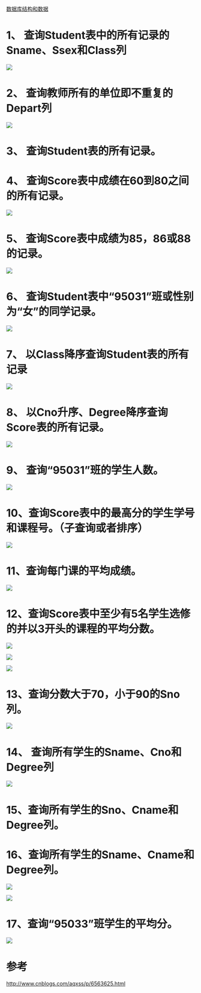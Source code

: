 
[数据库结构和数据](./mysql_select/mysql.sql)

# 1、 查询Student表中的所有记录的Sname、Ssex和Class列

![](./mysql_select/imgs/01.png)

# 2、 查询教师所有的单位即不重复的Depart列
![](./mysql_select/imgs/02.png)

# 3、 查询Student表的所有记录。

# 4、 查询Score表中成绩在60到80之间的所有记录。
![](./mysql_select/imgs/04.png)


# 5、 查询Score表中成绩为85，86或88的记录。
![](./mysql_select/imgs/05.png)


# 6、 查询Student表中“95031”班或性别为“女”的同学记录。
![](./mysql_select/imgs/06.png)

# 7、 以Class降序查询Student表的所有记录
![](./mysql_select/imgs/07.png)

# 8、 以Cno升序、Degree降序查询Score表的所有记录。
![](./mysql_select/imgs/08.png)

# 9、 查询“95031”班的学生人数。
![](./mysql_select/imgs/09.png)

# 10、查询Score表中的最高分的学生学号和课程号。（子查询或者排序）
![](./mysql_select/imgs/10.png)

# 11、查询每门课的平均成绩。
![](./mysql_select/imgs/11.png)

# 12、查询Score表中至少有5名学生选修的并以3开头的课程的平均分数。

![](./mysql_select/imgs/12.png)

![](./mysql_select/imgs/12_2.png)

![](./mysql_select/imgs/12_3.png)

# 13、查询分数大于70，小于90的Sno列。
![](./mysql_select/imgs/13.png)

# 14、 查询所有学生的Sname、Cno和Degree列
![](./mysql_select/imgs/14.png)

# 15、查询所有学生的Sno、Cname和Degree列。

# 16、查询所有学生的Sname、Cname和Degree列。
![](./mysql_select/imgs/16.png)

![](./mysql_select/imgs/16_2.png)

# 17、查询“95033”班学生的平均分。
![](./mysql_select/imgs/17.png)


# 参考
http://www.cnblogs.com/aqxss/p/6563625.html